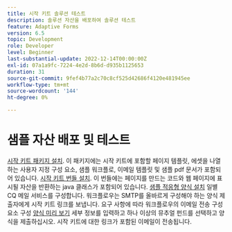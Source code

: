 ```yaml
---
title: 시작 키트 솔루션 테스트
description: 솔루션 자산을 배포하여 솔루션 테스트
feature: Adaptive Forms
version: 6.5
topic: Development
role: Developer
level: Beginner
last-substantial-update: 2022-12-14T00:00:00Z
exl-id: 07a1a9fc-7224-4e2d-8b6d-d935b1125653
duration: 31
source-git-commit: 9fef4b77a2c70c8cf525d42686f4120e481945ee
workflow-type: tm+mt
source-wordcount: '144'
ht-degree: 0%

---
```


# 샘플 자산 배포 및 테스트

[시작 키트 패키지 설치](assets/welcomekit.zip). 이 패키지에는 시작 키트에 포함할 페이지 템플릿, 에셋을 나열하는 사용자 지정 구성 요소, 샘플 워크플로, 이메일 템플릿 및 샘플 pdf 문서가 포함되어 있습니다.
[시작 키트 번들 설치](assets/welcomekit.core-1.0.0-SNAPSHOT.jar). 이 번들에는 페이지를 만드는 코드와 웹 페이지에 표시될 자산을 반환하는 java 클래스가 포함되어 있습니다.
[샘플 적응형 양식 설치](assets/account-openeing-form.zip)
일별 CQ 메일 서비스를 구성합니다. 워크플로우는 SMTP를 올바르게 구성해야 하는 양식 제출자에게 시작 키트 링크를 보냅니다.
요구 사항에 따라 워크플로우의 이메일 전송 구성 요소 구성
[양식 미리 보기](http://localhost:4502/content/dam/formsanddocuments/co-operators/accountopeningform/jcr:content?wcmmode=disabled)
세부 정보를 입력하고 하나 이상의 뮤추얼 펀드를 선택하고 양식을 제출하십시오. 시작 키트에 대한 링크가 포함된 이메일이 전송됩니다.
